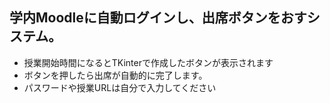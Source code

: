 ## 学内Moodleに自動ログインし、出席ボタンをおすシステム。
- 授業開始時間になるとTKinterで作成したボタンが表示されます
- ボタンを押したら出席が自動的に完了します。
- パスワードや授業URLは自分で入力してください

